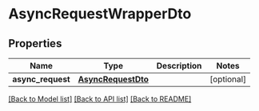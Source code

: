 # AsyncRequestWrapperDto

## Properties
Name | Type | Description | Notes
------------ | ------------- | ------------- | -------------
**async_request** | [**AsyncRequestDto**](AsyncRequestDto.md) |  | [optional] 

[[Back to Model list]](../README.md#documentation-for-models) [[Back to API list]](../README.md#documentation-for-api-endpoints) [[Back to README]](../README.md)


